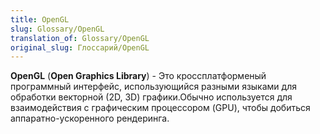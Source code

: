 ```yaml
---
title: OpenGL
slug: Glossary/OpenGL
translation_of: Glossary/OpenGL
original_slug: Глоссарий/OpenGL
---
```


**OpenGL** (**Open Graphics Library**) - Это кроссплатформеный программный интерфейс, использующийся разными языками для обработки векторной (2D, 3D) графики.Обычно используется для взаимодействия с графическим процессором (GPU), чтобы добиться аппаратно-ускоренного рендеринга.
